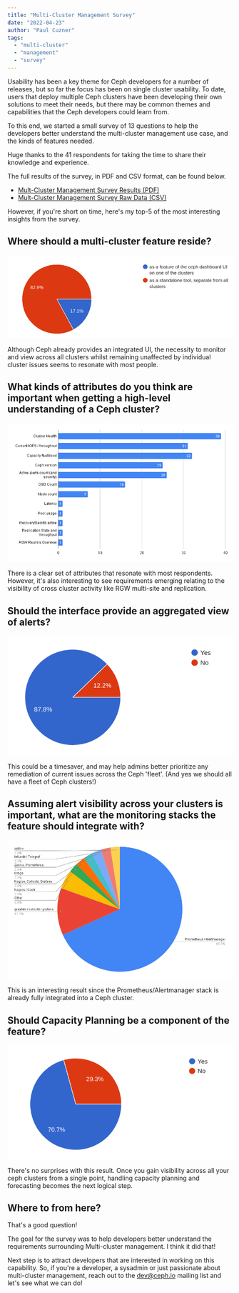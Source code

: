 ```yaml
---
title: "Multi-Cluster Management Survey"
date: "2022-04-23"
author: "Paul Cuzner"
tags:
  - "multi-cluster"
  - "management"
  - "survey"
---
```


Usability has been a key theme for Ceph developers for a number of releases, but so far the focus has been on single cluster usability. To date, users that deploy multiple Ceph clusters have been developing their own solutions to meet their needs, but there may be common themes and capabilities that the Ceph developers could learn from.

To this end, we started a small survey of 13 questions to help the developers better understand the multi-cluster management use case, and the kinds of features needed.

Huge thanks to the 41 respondents for taking the time to share their knowledge and experience.

The full results of the survey, in PDF and CSV format, can be found below.

- [Mult-Cluster Management Survey Results (PDF)](attachments/Ceph-Multi-Cluster-Management-Survey.pdf)
- [Mult-Cluster Management Survey Raw Data (CSV)](attachments/Ceph-Multi-Cluster-Management-Survey-RAW.csv)

However, if you're short on time, here's my top-5 of the most interesting insights from the survey.

## Where should a multi-cluster feature reside?

![multi-cluster](images/multi-cluster-deployment-type.png)

Although Ceph already provides an integrated UI, the necessity to monitor and view across all clusters whilst remaining unaffected by individual cluster issues seems to resonate with most people.

## What kinds of attributes do you think are important when getting a high-level understanding of a Ceph cluster?

![cluster attributes](images/cluster-attributes.png)

There is a clear set of attributes that resonate with most respondents. However, it's also interesting to see requirements emerging relating to the visibility of cross cluster activity like RGW multi-site and replication.

## Should the interface provide an aggregated view of alerts?

![alert visibility](images/alert-visibility.png)

This could be a timesaver, and may help admins better prioritize any remediation of current issues across the Ceph 'fleet'. (And yes we should all have a fleet of Ceph clusters!)

## Assuming alert visibility across your clusters is important, what are the monitoring stacks the feature should integrate with?

![monitoring integration](images/monitoring-integration.png)

This is an interesting result since the Prometheus/Alertmanager stack is already fully integrated into a Ceph cluster.

## Should Capacity Planning be a component of the feature?

![capacity planning](images/capacity-planning-requirement.png)

There's no surprises with this result. Once you gain visibility across all your ceph clusters from a single point, handling capacity planning and forecasting becomes the next logical step.

## Where to from here?

That's a good question!

The goal for the survey was to help developers better understand the requirements surrounding Multi-cluster management. I think it did that!

Next step is to attract developers that are interested in working on this capability. So, if you're a developer, a sysadmin or just passionate about multi-cluster management, reach out to the <dev@ceph.io> mailing list and let's see what we can do!

